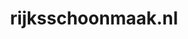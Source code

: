 ---
layout: post
title:  "rijksschoonmaak.nl"
internal_url:  "/data/rijksschoonmaak.nl.html"
categories: dutchgov
---